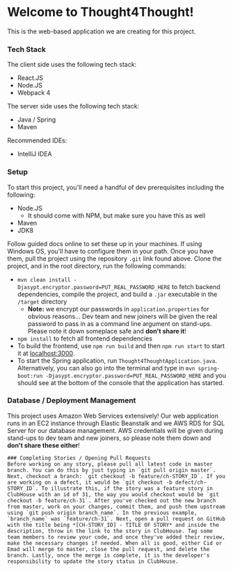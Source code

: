 
# Welcome to Thought4Thought!  
  
This is the web-based application we are creating for this project.  
  
### Tech Stack  
  
The client side uses the following tech stack:  
 - React.JS  
 - Node.JS  
 - Webpack 4  
  
The server side uses the following tech stack:  
- Java / Spring  
- Maven
 
Recommended IDEs:  
 - IntelliJ IDEA
  
### Setup  
To start this project, you'll need a handful of dev prerequisites including the following:  
 - Node.JS
   - It should come with NPM, but make sure you have this as well
 - Maven
 - JDK8
  
Follow guided docs online to set these up in your machines. If using Windows OS, you'll have to configure them in your path. Once you have them, pull the project using the repository `.git` link found above. Clone the project, and in the root directory, run the following commands:  
- `mvn clean install -Djasypt.encryptor.password=PUT_REAL_PASSWORD_HERE` to fetch backend dependencies, compile the project, and build a `.jar` executable in the `/target` directory
	- **Note:** we encrypt our passwords in `application.properties` for obvious reasons... Dev team and new joiners will be given the real password to pass in as a command line argument on stand-ups. Please note it down someplace safe and **don't share it**!
 - `npm install` to fetch all frontend dependencies
 - To build the frontend, use `npm run build` and then `npm run start` to start it at [localhost:3000](http://localhost:3000/).  
 - To start the Spring application, run `Thought4ThoughtApplication.java`. Alternatively, you can also go into the terminal and type in `mvn spring-boot:run -Djasypt.encryptor.password=PUT_REAL_PASSWORD_HERE` and you should see at the bottom of the console that the application has started.
 
### Database / Deployment Management
This project uses Amazon Web Services extensively! Our web application runs in an EC2 instance through Elastic Beanstalk and we AWS RDS for SQL Server for our database management. AWS credentials will be given during stand-ups to dev team and new joiners, so please note them down and **don't share these either**!
````
### Completing Stories / Opening Pull Requests
Before working on any story, please pull all latest code in master branch. You can do this by just typing in `git pull origin master`. Next, checkout a branch: `git checkout -b feature/ch-STORY_ID`. If you are working on a defect, it would be `git checkout -b defect/ch-STORY_ID`. To illustrate this, if the story was a feature story in ClubHouse with an id of 31, the way you would checkout would be `git checkout -b feature/ch-31`. After you've checked out the new branch from master, work on your changes, commit them, and push them upstream using `git push origin branch_name`. In the previous example, `branch_name` was `feature/ch-31`. Next, open a pull request on GitHub with the title being *[CH-STORY_ID] - TITLE OF STORY* and inside the description, throw in the link to the story in ClubHouse. Tag some team members to review your code, and once they've added their review, make the necessary changes if needed. When all is good, either Cid or Emad will merge to master, close the pull request, and delete the branch. Lastly, once the merge is complete, it is the developer's responsibility to update the story status in ClubHouse.